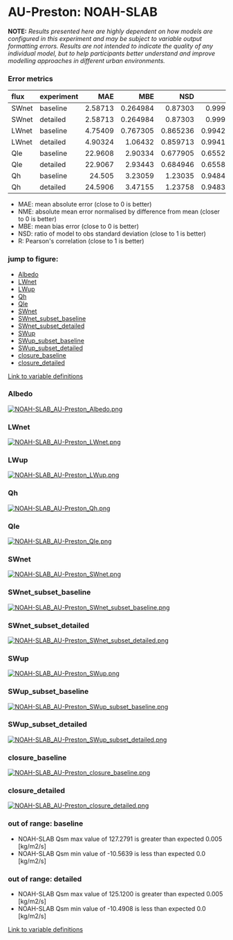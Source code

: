 # AU-Preston: NOAH-SLAB

**NOTE:** *Results presented here are highly dependent on how models are configured in this experiment and may be subject to variable output formatting errors. Results are not intended to indicate the quality of any individual model, but to help participants better understand and improve modelling approaches in different urban environments.*

### Error metrics

| flux   | experiment   |      MAE |      MBE |      NSD |        R |
|:-------|:-------------|---------:|---------:|---------:|---------:|
| SWnet  | baseline     |  2.58713 | 0.264984 | 0.87303  | 0.99991  |
| SWnet  | detailed     |  2.58713 | 0.264984 | 0.87303  | 0.99991  |
| LWnet  | baseline     |  4.75409 | 0.767305 | 0.865236 | 0.994218 |
| LWnet  | detailed     |  4.90324 | 1.06432  | 0.859713 | 0.994191 |
| Qle    | baseline     | 22.9608  | 2.90334  | 0.677905 | 0.655288 |
| Qle    | detailed     | 22.9067  | 2.93443  | 0.684946 | 0.655818 |
| Qh     | baseline     | 24.505   | 3.23059  | 1.23035  | 0.948437 |
| Qh     | detailed     | 24.5906  | 3.47155  | 1.23758  | 0.948311 |

 - MAE: mean absolute error (close to 0 is better)
 - NME: absolute mean error normalised by difference from mean  (closer to 0 is better)
 - MBE: mean bias error (close to 0 is better)
 - NSD: ratio of model to obs standard deviation (close to 1 is better)
 - R: Pearson's correlation (close to 1 is better)

### jump to figure:
 - [Albedo](#albedo)
 - [LWnet](#lwnet)
 - [LWup](#lwup)
 - [Qh](#qh)
 - [Qle](#qle)
 - [SWnet](#swnet)
 - [SWnet_subset_baseline](#swnet_subset_baseline)
 - [SWnet_subset_detailed](#swnet_subset_detailed)
 - [SWup](#swup)
 - [SWup_subset_baseline](#swup_subset_baseline)
 - [SWup_subset_detailed](#swup_subset_detailed)
 - [closure_baseline](#closure_baseline)
 - [closure_detailed](#closure_detailed)

[Link to variable definitions](../modelattrs/variable_definitions.md)

### <a name="albedo"></a>Albedo
[![NOAH-SLAB_AU-Preston_Albedo.png](NOAH-SLAB_AU-Preston_Albedo.png)](NOAH-SLAB_AU-Preston_Albedo.png)

### <a name="lwnet"></a>LWnet
[![NOAH-SLAB_AU-Preston_LWnet.png](NOAH-SLAB_AU-Preston_LWnet.png)](NOAH-SLAB_AU-Preston_LWnet.png)

### <a name="lwup"></a>LWup
[![NOAH-SLAB_AU-Preston_LWup.png](NOAH-SLAB_AU-Preston_LWup.png)](NOAH-SLAB_AU-Preston_LWup.png)

### <a name="qh"></a>Qh
[![NOAH-SLAB_AU-Preston_Qh.png](NOAH-SLAB_AU-Preston_Qh.png)](NOAH-SLAB_AU-Preston_Qh.png)

### <a name="qle"></a>Qle
[![NOAH-SLAB_AU-Preston_Qle.png](NOAH-SLAB_AU-Preston_Qle.png)](NOAH-SLAB_AU-Preston_Qle.png)

### <a name="swnet"></a>SWnet
[![NOAH-SLAB_AU-Preston_SWnet.png](NOAH-SLAB_AU-Preston_SWnet.png)](NOAH-SLAB_AU-Preston_SWnet.png)

### <a name="swnet_subset_baseline"></a>SWnet_subset_baseline
[![NOAH-SLAB_AU-Preston_SWnet_subset_baseline.png](NOAH-SLAB_AU-Preston_SWnet_subset_baseline.png)](NOAH-SLAB_AU-Preston_SWnet_subset_baseline.png)

### <a name="swnet_subset_detailed"></a>SWnet_subset_detailed
[![NOAH-SLAB_AU-Preston_SWnet_subset_detailed.png](NOAH-SLAB_AU-Preston_SWnet_subset_detailed.png)](NOAH-SLAB_AU-Preston_SWnet_subset_detailed.png)

### <a name="swup"></a>SWup
[![NOAH-SLAB_AU-Preston_SWup.png](NOAH-SLAB_AU-Preston_SWup.png)](NOAH-SLAB_AU-Preston_SWup.png)

### <a name="swup_subset_baseline"></a>SWup_subset_baseline
[![NOAH-SLAB_AU-Preston_SWup_subset_baseline.png](NOAH-SLAB_AU-Preston_SWup_subset_baseline.png)](NOAH-SLAB_AU-Preston_SWup_subset_baseline.png)

### <a name="swup_subset_detailed"></a>SWup_subset_detailed
[![NOAH-SLAB_AU-Preston_SWup_subset_detailed.png](NOAH-SLAB_AU-Preston_SWup_subset_detailed.png)](NOAH-SLAB_AU-Preston_SWup_subset_detailed.png)

### <a name="closure_baseline"></a>closure_baseline
[![NOAH-SLAB_AU-Preston_closure_baseline.png](NOAH-SLAB_AU-Preston_closure_baseline.png)](NOAH-SLAB_AU-Preston_closure_baseline.png)

### <a name="closure_detailed"></a>closure_detailed
[![NOAH-SLAB_AU-Preston_closure_detailed.png](NOAH-SLAB_AU-Preston_closure_detailed.png)](NOAH-SLAB_AU-Preston_closure_detailed.png)

### out of range: baseline

 - NOAH-SLAB Qsm max value of 127.2791 is greater than expected 0.005 [kg/m2/s]
 - NOAH-SLAB Qsm min value of -10.5639 is less than expected 0.0 [kg/m2/s]

### out of range: detailed

 - NOAH-SLAB Qsm max value of 125.1200 is greater than expected 0.005 [kg/m2/s]
 - NOAH-SLAB Qsm min value of -10.4908 is less than expected 0.0 [kg/m2/s]


[Link to variable definitions](../modelattrs/variable_definitions.md)

